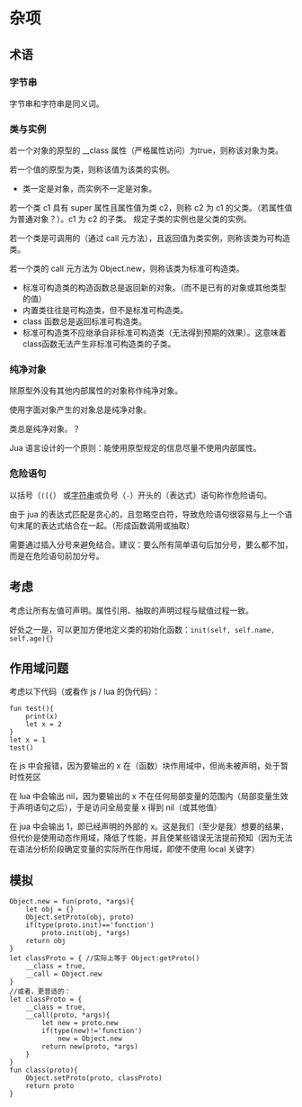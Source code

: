 杂项
====

## 术语
### 字节串
字节串和字符串是同义词。

### 类与实例
若一个对象的原型的 __class 属性（严格属性访问）为true，则称该对象为类。

若一个值的原型为类，则称该值为该类的实例。

* 类一定是对象，而实例不一定是对象。

若一个类 c1 具有 super 属性且属性值为类 c2，则称 c2 为 c1 的父类。（若属性值为普通对象？）。c1 为 c2 的子类。
规定子类的实例也是父类的实例。

若一个类是可调用的（通过 call 元方法），且返回值为类实例，则称该类为可构造类。

若一个类的 call 元方法为 Object.new，则称该类为标准可构造类。

* 标准可构造类的构造函数总是返回新的对象。（而不是已有的对象或其他类型的值）
* 内置类往往是可构造类，但不是标准可构造类。
* class 函数总是返回标准可构造类。
* 标准可构造类不应继承自非标准可构造类（无法得到预期的效果）。这意味着class函数无法产生非标准可构造类的子类。

### 纯净对象
除原型外没有其他内部属性的对象称作纯净对象。

使用字面对象产生的对象总是纯净对象。

类总是纯净对象。？

Jua 语言设计的一个原则：能使用原型规定的信息尽量不使用内部属性。

### 危险语句
以括号（`([{`） 或[字符串](词法.md#字面字符串)或负号（`-`）开头的（表达式）语句称作危险语句。

由于 jua 的表达式匹配是贪心的，且忽略空白符，导致危险语句很容易与上一个语句末尾的表达式结合在一起。（形成函数调用或抽取）

需要通过插入分号来避免结合。建议：要么所有简单语句后加分号，要么都不加，而是在危险语句前加分号。

## 考虑
考虑让所有左值可声明。属性引用、抽取的声明过程与赋值过程一致。

好处之一是，可以更加方便地定义类的初始化函数：`init(self, self.name, self.age){}`



## 作用域问题
考虑以下代码（或看作 js / lua 的伪代码）：

	fun test(){
		print(x)
		let x = 2
	}
	let x = 1
	test()

在 js 中会报错，因为要输出的 x 在（函数）块作用域中，但尚未被声明，处于暂时性死区

在 lua 中会输出 nil，因为要输出的 x 不在任何局部变量的范围内（局部变量生效于声明语句之后），于是访问全局变量 x 得到 nil（或其他值）

在 jua 中会输出 1，即已经声明的外部的 x。这是我们（至少是我）想要的结果，但代价是使用动态作用域，降低了性能，并且使某些错误无法提前预知（因为无法在语法分析阶段确定变量的实际所在作用域，即使不使用 local 关键字）

## 模拟

	Object.new = fun(proto, *args){
		let obj = {}
		Object.setProto(obj, proto)
		if(type(proto.init)=='function')
			proto.init(obj, *args)
		return obj
	}
	let classProto = { //实际上等于 Object:getProto()
		__class = true,
		__call = Object.new
	}
	//或者，更普适的：
	let classProto = {
		__class = true,
		__call(proto, *args){
			let new = proto.new
			if(type(new)!='function')
				new = Object.new
			return new(proto, *args)
		}
	}
	fun class(proto){
		Object.setProto(proto, classProto)
		return proto
	}